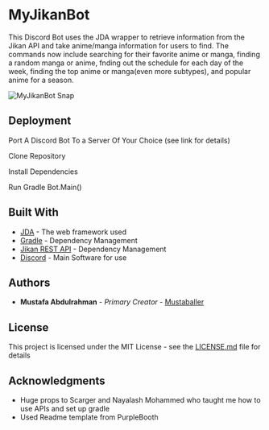 # MyJikanBot

This Discord Bot uses the JDA wrapper to retrieve information from the Jikan API and take anime/manga information for users to find. The commands now include searching for their favorite anime or manga, finding a random manga or anime, fnding out the schedule for each day of the week, finding the top anime or manga(even more subtypes), and popular anime for a season.

![MyJikanBot Snap](https://snipboard.io/E0qmpn.jpg)


## Deployment

Port A Discord Bot To a Server Of Your Choice (see link for details)

Clone Repository

Install Dependencies

Run Gradle Bot.Main()

## Built With

* [JDA](http://www.dropwizard.io/1.0.2/docs/) - The web framework used
* [Gradle](https://maven.apache.org/) - Dependency Management
* [Jikan REST API](https://maven.apache.org/) - Dependency Management
* [Discord](https://rometools.github.io/rome/) - Main Software for use

## Authors

* **Mustafa Abdulrahman** - *Primary Creator* - [Mustaballer](https://github.com/Mustaballer)

## License

This project is licensed under the MIT License - see the [LICENSE.md](LICENSE.md) file for details

## Acknowledgments

* Huge props to Scarger and Nayalash Mohammed who taught me how to use APIs and set up gradle
* Used Readme template from PurpleBooth

